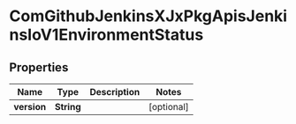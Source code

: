 
# ComGithubJenkinsXJxPkgApisJenkinsIoV1EnvironmentStatus

## Properties
Name | Type | Description | Notes
------------ | ------------- | ------------- | -------------
**version** | **String** |  |  [optional]



